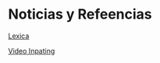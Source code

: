 




# Noticias y Refeencias

[Lexica](https://lexica.art/)

[Video Inpating](https://shangchenzhou.com/projects/ProPainter/)
